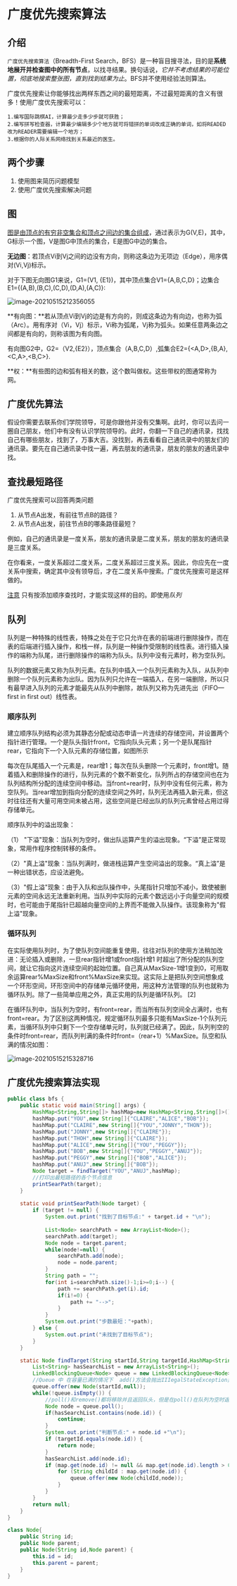 # 广度优先搜索算法

## 介绍

`广度优先搜索算法`（Breadth-First Search，BFS）是一种盲目搜寻法，目的是**系统地展开并检查图中的所有节点**，以找寻结果。换句话说，*它并不考虑结果的可能位置，彻底地搜索整张图，直到找到结果为止*。BFS并不使用经验法则算法。

广度优先搜索让你能够找出两样东西之间的最短距离，不过最短距离的含义有很多！使用广度优先搜索可以：

	1.编写国际跳棋AI，计算最少走多少步就可获胜；
	2.编写拼写检查器，计算最少编辑多少个地方就可将错拼的单词改成正确的单词，如将READED改为READER需要编辑一个地方；
	3.根据你的人际关系网络找到关系最近的医生。
## 两个步骤

1. 使用图来简历问题模型
2. 使用广度优先搜索解决问题

## 图

<u>图是由顶点的有穷非空集合和顶点之间边的集合组成</u>，通过表示为G(V,E)，其中，G标示一个图，V是图G中顶点的集合，E是图G中边的集合。

**无边图**：若顶点Vi到Vj之间的边没有方向，则称这条边为无项边（Edge），用序偶对(Vi,Vj)标示。

对于下图无向图G1来说，G1=(V1, {E1})，其中顶点集合V1={A,B,C,D}；边集合E1={(A,B),(B,C),(C,D),(D,A),(A,C)}:

![image-20210515212356055](D:\Stefan\Documents\typoma\resultImg\image-20210515212356055.png)

**有向图：**若从顶点Vi到Vj的边是有方向的，则成这条边为有向边，也称为弧（Arc）。用有序对（Vi，Vj）标示，Vi称为弧尾，Vj称为弧头。如果任意两条边之间都是有向的，则称该图为有向图。

有向图G2中，G2=（V2,{E2}），顶点集合（A,B,C,D）,弧集合E2={<A,D>,{B,A},<C,A>,<B,C>}.

**权：**有些图的边和弧有相关的数，这个数叫做权。这些带权的图通常称为网。

## 广度优先算法

假设你需要去联系你们学院领导，可是你跟他并没有交集啊。此时，你可以去问一圈自己朋友，他们中有没有认识学院领导的。此时，你翻一下自己的通讯录，找找自己有哪些朋友，找到了，万事大吉。没找到，再去看看自己通讯录中的朋友们的通讯录。要先在自己通讯录中找一遍，再去朋友的通讯录，朋友的朋友的通讯录中找。

## 查找最短路径

广度优先搜索可以回答两类问题

1. 从节点A出发，有前往节点B的路径？
2. 从节点A出发，前往节点B的哪条路径最短？

例如，自己的通讯录是一度关系，朋友的通讯录是二度关系，朋友的朋友的通讯录是三度关系。

在你看来，一度关系超过二度关系，二度关系超过三度关系。因此，你应先在一度关系中搜索，确定其中没有领导后，才在二度关系中搜索。广度优先搜索可是这样做的。

<u>注意</u> 只有按添加顺序查找时，才能实现这样的目的。即使用*队列*

## 队列

队列是一种特殊的线性表，特殊之处在于它只允许在表的前端进行删除操作，而在表的后端进行插入操作，和栈一样，队列是一种操作受限制的线性表。进行插入操作的端称为队尾，进行删除操作的端称为队头。队列中没有元素时，称为空队列。

队列的数据元素又称为队列元素。在队列中插入一个队列元素称为入队，从队列中删除一个队列元素称为出队。因为队列只允许在一端插入，在另一端删除，所以只有最早进入队列的元素才能最先从队列中删除，故队列又称为先进先出（FIFO—first in first out）线性表。

### 顺序队列

建立顺序队列结构必须为其静态分配或动态申请一片连续的存储空间，并设置两个指针进行管理。一个是队头指针front，它指向队头元素；另一个是队尾指针rear，它指向下一个入队元素的存储位置，如图所示



每次在队尾插入一个元素是，rear增1；每次在队头删除一个元素时，front增1。随着插入和删除操作的进行，队列元素的个数不断变化，队列所占的存储空间也在为队列结构所分配的连续空间中移动。当front=rear时，队列中没有任何元素，称为空队列。当rear增加到指向分配的连续空间之外时，队列无法再插入新元素，但这时往往还有大量可用空间未被占用，这些空间是已经出队的队列元素曾经占用过得存储单元。

顺序队列中的溢出现象：

（1） "下溢"现象：当队列为空时，做出队运算产生的溢出现象。“下溢”是正常现象，常用作程序控制转移的条件。

（2）"真上溢"现象：当队列满时，做进栈运算产生空间溢出的现象。“真上溢”是一种出错状态，应设法避免。

（3）"假上溢"现象：由于入队和出队操作中，头尾指针只增加不减小，致使被删元素的空间永远无法重新利用。当队列中实际的元素个数远远小于向量空间的规模时，也可能由于尾指针已超越向量空间的上界而不能做入队操作。该现象称为"假上溢"现象。

### 循环队列

在实际使用队列时，为了使队列空间能重复使用，往往对队列的使用方法稍加改进：无论插入或删除，一旦rear指针增1或front指针增1 时超出了所分配的队列空间，就让它指向这片连续空间的起始位置。自己真从MaxSize-1增1变到0，可用取余运算rear%MaxSize和front%MaxSize来实现。这实际上是把队列空间想象成一个环形空间，环形空间中的存储单元循环使用，用这种方法管理的队列也就称为循环队列。除了一些简单应用之外，真正实用的队列是循环队列。 [2] 

在循环队列中，当队列为空时，有front=rear，而当所有队列空间全占满时，也有front=rear。为了区别这两种情况，规定循环队列最多只能有MaxSize-1个队列元素，当循环队列中只剩下一个空存储单元时，队列就已经满了。因此，队列判空的条件时front=rear，而队列判满的条件时front=（rear+1）%MaxSize。队空和队满的情况如图：

![image-20210515215328716](D:\Stefan\Documents\typoma\resultImg\image-20210515215328716.png)

## 广度优先搜索算法实现

```java
public class bfs {
	public static void main(String[] args) {
        HashMap<String,String[]> hashMap=new HashMap<String,String[]>();
        hashMap.put("YOU",new String[]{"CLAIRE","ALICE","BOB"});
        hashMap.put("CLAIRE",new String[]{"YOU","JONNY","THON"});
        hashMap.put("JONNY",new String[]{"CLAIRE"});
        hashMap.put("THOH",new String[]{"CLAIRE"});
        hashMap.put("ALICE",new String[]{"YOU","PEGGY"});
        hashMap.put("BOB",new String[]{"YOU","PEGGY","ANUJ"});
        hashMap.put("PEGGY",new String[]{"BOB","ALICE"});
        hashMap.put("ANUJ",new String[]{"BOB"});
        Node target = findTarget("YOU","ANUJ",hashMap);
        //打印出最短路径的各个节点信息
        printSearPath(target);
    }
	
	static void printSearPath(Node target) {
        if (target != null) {
            System.out.print("找到了目标节点:" + target.id + "\n");
 
            List<Node> searchPath = new ArrayList<Node>();
            searchPath.add(target);
            Node node = target.parent;
            while(node!=null) {
                searchPath.add(node);
                node = node.parent;
            }
            String path = "";
            for(int i=searchPath.size()-1;i>=0;i--) {
                path += searchPath.get(i).id;
                if(i!=0) {
                    path += "-->";
                }
            }
            System.out.print("步数最短："+path);
        } else {
            System.out.print("未找到了目标节点");
        }
    }

	static Node findTarget(String startId,String targetId,HashMap<String,String[]> map) {
        List<String> hasSearchList = new ArrayList<String>();
        LinkedBlockingQueue<Node> queue = new LinkedBlockingQueue<Node>();
        //Queue 中 在容量已满的情况下  add()方法会抛出IIIegalStateException异常，offer()方法只会返回false
        queue.offer(new Node(startId,null));
        while(!queue.isEmpty()) {
        	//poll()和remove()都将移除并且返回队头，但是在poll()在队列为空时返回null, 而remove()会抛出NoSuchElementException异常。
            Node node = queue.poll();
            if(hasSearchList.contains(node.id)) {
                continue;
            }
            System.out.print("判断节点:" + node.id +"\n");
            if (targetId.equals(node.id)) {
                return node;
            }
            hasSearchList.add(node.id);
            if (map.get(node.id) != null && map.get(node.id).length > 0) {
                for (String childId : map.get(node.id)) {
                    queue.offer(new Node(childId,node));
                }
            }
        }
        return null;
    }
}

class Node{
    public String id;
    public Node parent;
    public Node(String id,Node parent) {
        this.id = id;
        this.parent = parent;
    }
}
```







